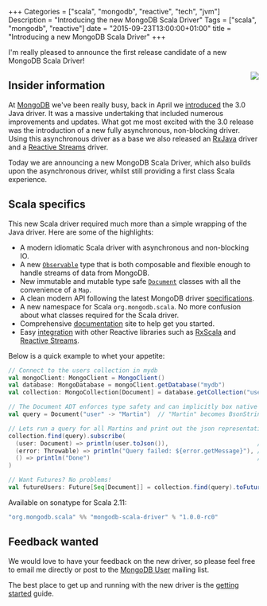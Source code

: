 +++
Categories = ["scala", "mongodb", "reactive", "tech", "jvm"]
Description = "Introducing the new MongoDB Scala Driver"
Tags = ["scala", "mongodb", "reactive"]
date = "2015-09-23T13:00:00+01:00"
title = "Introducing a new MongoDB Scala Driver"
+++

I'm really pleased to announce the first release candidate of a new MongoDB Scala Driver!

<img style="float:right;" src="http://mongodb.github.io/mongo-scala-driver/s/img/mongoScalaLogo.png">


## Insider information
At [MongoDB](http://mongodb.org/) we've been really busy, back in April we [introduced](https://www.mongodb.com/blog/post/introducing-30-java-driver) the 3.0 Java driver. It was a massive undertaking that included numerous improvements and updates. What got me most excited with the 3.0 release was the introduction of a new fully asynchronous, non-blocking driver. Using this asynchronous driver as a base we also released an [RxJava](mongodb.github.io/mongo-java-driver-rx) driver and a [Reactive Streams](http://mongodb.github.io/mongo-java-driver-reactivestreams) driver.

Today we are announcing a new MongoDB Scala Driver, which also builds upon the asynchronous driver, whilst still providing a first class Scala experience.

## Scala specifics

 This new Scala driver required much more than a simple wrapping of the Java driver. Here are some of the highlights:

  * A modern idiomatic Scala driver with asynchronous and non-blocking IO.
  * A new [`Observable`](http://mongodb.github.io/mongo-scala-driver/1.0/reference/observables/) type that is both composable and flexible enough to handle streams of data from MongoDB.
  * New immutable and mutable type safe [`Document`](http://mongodb.github.io/mongo-scala-driver/1.0/bson/documents/) classes with all the convenience of a `Map`.
  * A clean modern API following the latest MongoDB driver [specifications](https://github.com/mongodb/specifications).
  * A new namespace for Scala `org.mongodb.scala`. No more confusion about what classes required for the Scala driver.
  * Comprehensive [documentation](http://mongodb.github.io/mongo-scala-driver/) site to help get you started.
  * Easy [integration](http://mongodb.github.io/mongo-scala-driver/1.0/integrations/) with other Reactive libraries such as [RxScala](http://reactivex.io/rxscala/) and [Reactive Streams](http://www.reactive-streams.org/).

Below is a quick example to whet your appetite:

~~~scala
// Connect to the users collection in mydb
val mongoClient: MongoClient = MongoClient()
val database: MongoDatabase = mongoClient.getDatabase("mydb")
val collection: MongoCollection[Document] = database.getCollection("users")

// The Document ADT enforces type safety and can implicitly box native scala types to BSON types
val query = Document("user" -> "Martin")  // "Martin" becomes BsonString("Martin")

// Lets run a query for all Martins and print out the json representation of each document
collection.find(query).subscribe(
  (user: Document) => println(user.toJson()),                         // onNext
  (error: Throwable) => println("Query failed: ${error.getMessage}"), // onError
  () => println("Done")                                               // onComplete
)

// Want Futures? No problems!
val futureUsers: Future[Seq[Document]] = collection.find(query).toFuture()
~~~

Available on sonatype for Scala 2.11:

~~~scala
"org.mongodb.scala" %% "mongodb-scala-driver" % "1.0.0-rc0"
~~~

## Feedback wanted

We would love to have your feedback on the new driver, so please feel free to email me directly or post to the [MongoDB User](https://groups.google.com/forum/#!forum/mongodb-user) mailing list.

The best place to get up and running with the new driver is the [getting started](http://mongodb.github.io/mongo-scala-driver/1.0/getting-started/) guide.

